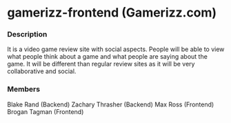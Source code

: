 # gamerizz-frontend (Gamerizz.com)

### Description
It is a video game review site with social aspects. People will be able to view what people think about a game and what people are saying about the game. It will be different than regular review sites as it will be very collaborative and social.


### Members
Blake Rand (Backend)
Zachary Thrasher (Backend)
Max Ross (Frontend)
Brogan Tagman (Frontend)
